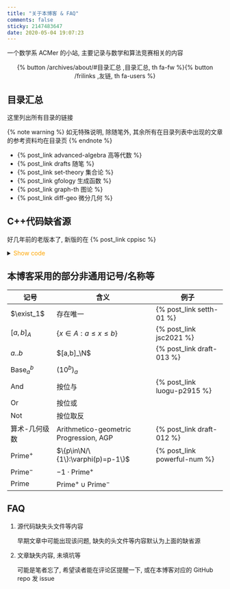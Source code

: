 ```yaml
---
title: "关于本博客 & FAQ"
comments: false
sticky: 2147483647
date: 2020-05-04 19:07:23
---
```


一个数学系 ACMer 的小站, 主要记录与数学和算法竞赛相关的内容

<div style="text-align: center;"><div>{% button /archives/about/#目录汇总 ,目录汇总, th fa-fw %}{% button /frilinks ,友链, th fa-users %}</div></div>

<!-- more -->

## 目录汇总

这里列出所有目录的链接

{% note warning %}
如无特殊说明, 除随笔外, 其余所有在目录列表中出现的文章的参考资料均在目录页
{% endnote %}

- {% post_link advanced-algebra 高等代数 %}
- {% post_link drafts 随笔 %}
- {% post_link set-theory 集合论 %}
- {% post_link gfology 生成函数 %}
- {% post_link graph-th 图论 %}
- {% post_link diff-geo 微分几何 %}

## C++代码缺省源

好几年前的老版本了, 新版的在 {% post_link cppisc %}

<details>
<summary><font color='orange'>Show code</font></summary>

{% include_code lang:cpp about/init.cpp %}

</details>

## 本博客采用的部分非通用记号/名称等

| 记号                      | 含义                                   | 例子                         |
| ------------------------- | -------------------------------------- | ---------------------------- |
| $\exist_1$                | 存在唯一                               | {% post_link setth-01 %}     |
| $[a,b]_A$                 | $\{x\in A:a\leqslant x\leqslant b\}$   | {% post_link jsc2021 %}      |
| $a..b$                    | $[a,b]_\N$                             | {% post_link draft-013 %}    |
| $\operatorname{Base}_a^b$ | $(10^b)_a$                             |                              |
| $\operatorname{And}$      | 按位与                                 | {% post_link luogu-p2915 %}  |
| $\operatorname{Or}$       | 按位或                                 |                              |
| $\operatorname{Not}$      | 按位取反                               |                              |
| 算术-几何级数             | Arithmetico-geometric Progression, AGP | {% post_link draft-012 %}    |
| $\text{Prime}^+$          | $\{p\in\N/\{1\}:\varphi(p)=p-1\}$      | {% post_link powerful-num %} |
| $\text{Prime}^-$          | $-1\cdot\text{Prime}^+$                |                              |
| $\text{Prime}$            | $\text{Prime}^+\cup\text{Prime}^-$     |                              |

## FAQ

1. 源代码缺失头文件等内容

   早期文章中可能出现该问题, 缺失的头文件等内容默认为上面的缺省源

1. 文章缺失内容, 未填坑等

   可能是笔者忘了, 希望读者能在评论区提醒一下, 或在本博客对应的 GitHub repo 发 issue
